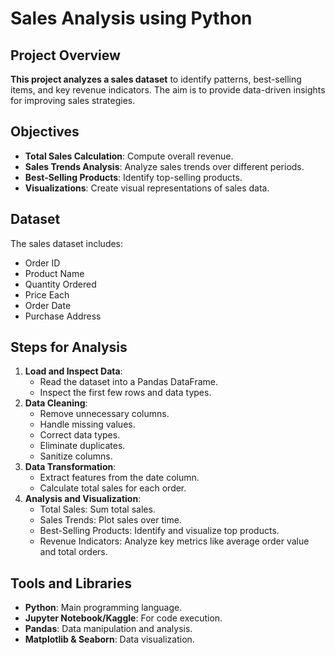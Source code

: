 # Sales Analysis using Python

## Project Overview
**This project analyzes a sales dataset** to identify patterns, best-selling items, and key revenue indicators. The aim is to provide data-driven insights for improving sales strategies.

## Objectives
- **Total Sales Calculation**: Compute overall revenue.
- **Sales Trends Analysis**: Analyze sales trends over different periods.
- **Best-Selling Products**: Identify top-selling products.
- **Visualizations**: Create visual representations of sales data.

## Dataset
The sales dataset includes:
- Order ID
- Product Name
- Quantity Ordered
- Price Each
- Order Date
- Purchase Address

## Steps for Analysis
1. **Load and Inspect Data**:
   - Read the dataset into a Pandas DataFrame.
   - Inspect the first few rows and data types.
2. **Data Cleaning**:
   - Remove unnecessary columns.
   - Handle missing values.
   - Correct data types.
   - Eliminate duplicates.
   - Sanitize columns.
3. **Data Transformation**:
   - Extract features from the date column.
   - Calculate total sales for each order.
4. **Analysis and Visualization**:
   - Total Sales: Sum total sales.
   - Sales Trends: Plot sales over time.
   - Best-Selling Products: Identify and visualize top products.
   - Revenue Indicators: Analyze key metrics like average order value and total orders.

## Tools and Libraries
- **Python**: Main programming language.
- **Jupyter Notebook/Kaggle**: For code execution.
- **Pandas**: Data manipulation and analysis.
- **Matplotlib & Seaborn**: Data visualization.
